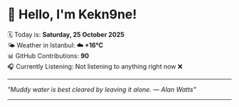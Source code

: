 # 👋 Hello, I'm Kekn9ne!

🗓️ Today is: **Saturday, 25 October 2025**  
🌤️ Weather in Istanbul: **☁️   +16°C**  
📊 GitHub Contributions: **90**  
🎧 Currently Listening: Not listening to anything right now ❌

---

_"Muddy water is best cleared by leaving it alone. — *Alan Watts*"_

---
